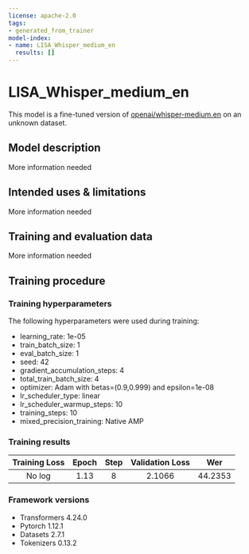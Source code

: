 ```yaml
---
license: apache-2.0
tags:
- generated_from_trainer
model-index:
- name: LISA_Whisper_medium_en
  results: []
---
```


<!-- This model card has been generated automatically according to the information the Trainer had access to. You
should probably proofread and complete it, then remove this comment. -->

# LISA_Whisper_medium_en

This model is a fine-tuned version of [openai/whisper-medium.en](https://huggingface.co/openai/whisper-medium.en) on an unknown dataset.

## Model description

More information needed

## Intended uses & limitations

More information needed

## Training and evaluation data

More information needed

## Training procedure

### Training hyperparameters

The following hyperparameters were used during training:
- learning_rate: 1e-05
- train_batch_size: 1
- eval_batch_size: 1
- seed: 42
- gradient_accumulation_steps: 4
- total_train_batch_size: 4
- optimizer: Adam with betas=(0.9,0.999) and epsilon=1e-08
- lr_scheduler_type: linear
- lr_scheduler_warmup_steps: 10
- training_steps: 10
- mixed_precision_training: Native AMP

### Training results

| Training Loss | Epoch | Step | Validation Loss | Wer     |
|:-------------:|:-----:|:----:|:---------------:|:-------:|
| No log        | 1.13  | 8    | 2.1066          | 44.2353 |


### Framework versions

- Transformers 4.24.0
- Pytorch 1.12.1
- Datasets 2.7.1
- Tokenizers 0.13.2

